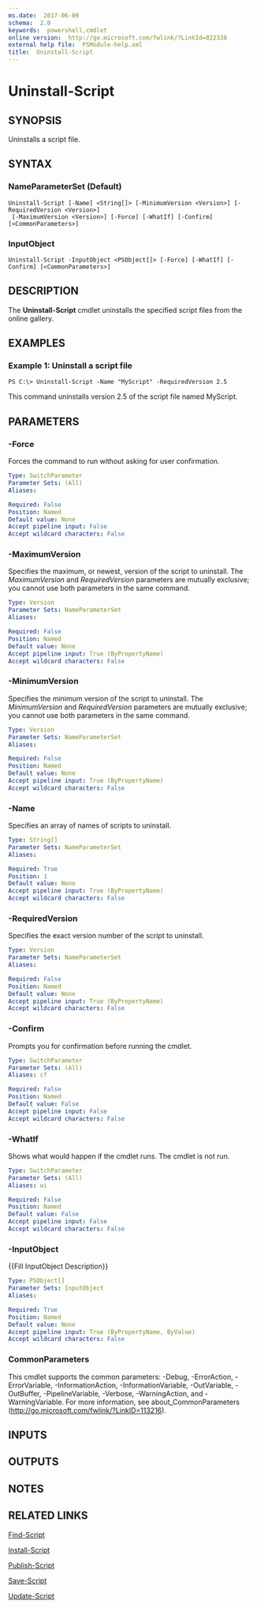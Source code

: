 ```yaml
---
ms.date:  2017-06-09
schema:  2.0
keywords:  powershell,cmdlet
online version:  http://go.microsoft.com/fwlink/?LinkId=822338
external help file:  PSModule-help.xml
title:  Uninstall-Script
---
```


# Uninstall-Script

## SYNOPSIS
Uninstalls a script file.

## SYNTAX

### NameParameterSet (Default)
```
Uninstall-Script [-Name] <String[]> [-MinimumVersion <Version>] [-RequiredVersion <Version>]
 [-MaximumVersion <Version>] [-Force] [-WhatIf] [-Confirm] [<CommonParameters>]
```

### InputObject
```
Uninstall-Script -InputObject <PSObject[]> [-Force] [-WhatIf] [-Confirm] [<CommonParameters>]
```

## DESCRIPTION
The **Uninstall-Script** cmdlet uninstalls the specified script files from the online gallery.

## EXAMPLES

### Example 1: Uninstall a script file
```
PS C:\> Uninstall-Script -Name "MyScript" -RequiredVersion 2.5
```

This command uninstalls version 2.5 of the script file named MyScript.

## PARAMETERS

### -Force
Forces the command to run without asking for user confirmation.

```yaml
Type: SwitchParameter
Parameter Sets: (All)
Aliases: 

Required: False
Position: Named
Default value: None
Accept pipeline input: False
Accept wildcard characters: False
```

### -MaximumVersion
Specifies the maximum, or newest, version of the script to uninstall.
The *MaximumVersion* and *RequiredVersion* parameters are mutually exclusive; you cannot use both parameters in the same command.

```yaml
Type: Version
Parameter Sets: NameParameterSet
Aliases: 

Required: False
Position: Named
Default value: None
Accept pipeline input: True (ByPropertyName)
Accept wildcard characters: False
```

### -MinimumVersion
Specifies the minimum version of the script to uninstall.
The *MinimumVersion* and *RequiredVersion* parameters are mutually exclusive; you cannot use both parameters in the same command.

```yaml
Type: Version
Parameter Sets: NameParameterSet
Aliases: 

Required: False
Position: Named
Default value: None
Accept pipeline input: True (ByPropertyName)
Accept wildcard characters: False
```

### -Name
Specifies an array of names of scripts to uninstall.

```yaml
Type: String[]
Parameter Sets: NameParameterSet
Aliases: 

Required: True
Position: 1
Default value: None
Accept pipeline input: True (ByPropertyName)
Accept wildcard characters: False
```

### -RequiredVersion
Specifies the exact version number of the script to uninstall.

```yaml
Type: Version
Parameter Sets: NameParameterSet
Aliases: 

Required: False
Position: Named
Default value: None
Accept pipeline input: True (ByPropertyName)
Accept wildcard characters: False
```

### -Confirm
Prompts you for confirmation before running the cmdlet.

```yaml
Type: SwitchParameter
Parameter Sets: (All)
Aliases: cf

Required: False
Position: Named
Default value: False
Accept pipeline input: False
Accept wildcard characters: False
```

### -WhatIf
Shows what would happen if the cmdlet runs.
The cmdlet is not run.

```yaml
Type: SwitchParameter
Parameter Sets: (All)
Aliases: wi

Required: False
Position: Named
Default value: False
Accept pipeline input: False
Accept wildcard characters: False
```

### -InputObject
{{Fill InputObject Description}}

```yaml
Type: PSObject[]
Parameter Sets: InputObject
Aliases: 

Required: True
Position: Named
Default value: None
Accept pipeline input: True (ByPropertyName, ByValue)
Accept wildcard characters: False
```

### CommonParameters
This cmdlet supports the common parameters: -Debug, -ErrorAction, -ErrorVariable, -InformationAction, -InformationVariable, -OutVariable, -OutBuffer, -PipelineVariable, -Verbose, -WarningAction, and -WarningVariable. For more information, see about_CommonParameters (http://go.microsoft.com/fwlink/?LinkID=113216).

## INPUTS

## OUTPUTS

## NOTES

## RELATED LINKS

[Find-Script](Find-Script.md)

[Install-Script](Install-Script.md)

[Publish-Script](Publish-Script.md)

[Save-Script](Save-Script.md)

[Update-Script](Update-Script.md)

